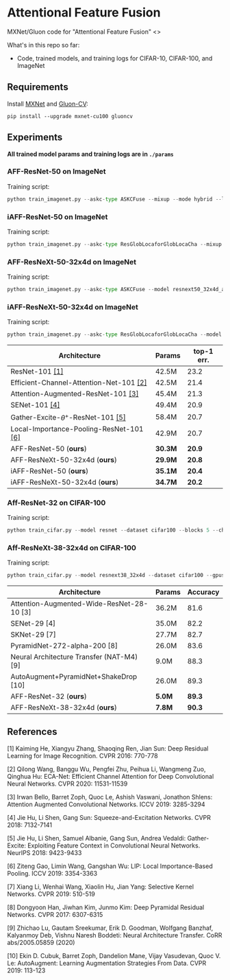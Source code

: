 Attentional Feature Fusion
==============

MXNet/Gluon code for "Attentional Feature Fusion" <>

What's in this repo so far:

 * Code, trained models, and training logs for CIFAR-10, CIFAR-100, and ImageNet
 
## Requirements
 
Install [MXNet](https://mxnet.apache.org/) and [Gluon-CV](https://gluon-cv.mxnet.io/):
  
```
pip install --upgrade mxnet-cu100 gluoncv
```

## Experiments 

**All trained model params and training logs are in `./params`**

### AFF-ResNet-50 on ImageNet

Training script:
```python
python train_imagenet.py --askc-type ASKCFuse --mixup --mode hybrid --lr 0.075 --lr-mode cosine --num-epochs 180 --batch-size 128 --num-gpus 2 -j 48 --warmup-epochs 5 --dtype float16 --use-rec --last-gamma --no-wd --label-smoothing --save-dir params_resnet50_v1b_best_AFF --logging-file resnet50_v1b_best_AFF.log
```

### iAFF-ResNet-50 on ImageNet

Training script:
```python
python train_imagenet.py --askc-type ResGlobLocaforGlobLocaCha --mixup --mode hybrid --lr 0.075 --lr-mode cosine --num-epochs 180 --batch-size 128 --num-gpus 2 -j 48 --warmup-epochs 5 --dtype float16 --use-rec --last-gamma --no-wd --label-smoothing --save-dir params_resnet50_v1b_best_iAFF --logging-file resnet50_v1b_best_iAFF.log
```

### AFF-ResNeXt-50-32x4d on ImageNet

Training script:
```python
python train_imagenet.py --askc-type ASKCFuse --model resnext50_32x4d_askc --mode hybrid --lr 0.075 --lr-mode cosine --num-epochs 240 --batch-size 128 --num-gpus 2 -j 48 --use-rec --dtype float16 --warmup-epochs 5 --last-gamma --no-wd --label-smoothing --mixup --save-dir params_resnext50_32x4d_aff_best --logging-file resnext50_32x4d_aff_best.log
```

### iAFF-ResNeXt-50-32x4d on ImageNet

Training script:
```python
python train_imagenet.py --askc-type ResGlobLocaforGlobLocaCha --model resnext50_32x4d_askc --mode hybrid --lr 0.075 --lr-mode cosine --num-epochs 240 --batch-size 128 --num-gpus 2 -j 48 --use-rec --dtype float16 --warmup-epochs 5 --last-gamma --no-wd --label-smoothing --mixup --save-dir params_resnext50_32x4d_iaff_best --logging-file resnext50_32x4d_iaff_best.log
```

| Architecture                                    | Params    | top-1 err.  |
| --------                                        | -------   | ----------- |
| ResNet-101 [[1]](#1)                            | 42.5M     | 23.2        |
| Efficient-Channel-Attention-Net-101 [[2]](#2)   | 42.5M     | 21.4        |
| Attention-Augmented-ResNet-101 [[3]](#3)        | 45.4M     | 21.3        |
| SENet-101 [[4]](#4)                             | 49.4M     | 20.9        |
| Gather-Excite-$\theta^{+}$-ResNet-101 [[5]](#5) | 58.4M     | 20.7        |
| Local-Importance-Pooling-ResNet-101 [[6]](#6)   | 42.9M     | 20.7        |
| AFF-ResNet-50 (**ours**)                        | **30.3M** | **20.9**    |
| AFF-ResNeXt-50-32x4d (**ours**)                 | **29.9M** | **20.8**    |
| iAFF-ResNet-50 (**ours**)                       | **35.1M** | **20.4**    |
| iAFF-ResNeXt-50-32x4d (**ours**)                | **34.7M** | **20.2**    |

### Aff-ResNet-32 on CIFAR-100

Training script:
```python
python train_cifar.py --model resnet --dataset cifar100 --blocks 5 --channel-times 4 --gpus 0 --start-layer 1 --num-epochs 400 --mode hybrid -j 2 --batch-size 128 --wd 0.0001 --lr 0.2 --lr-decay 0.1 --lr-decay-epoch 300,350
```

### Aff-ResNeXt-38-32x4d on CIFAR-100

Training script:
```python
python train_cifar.py --model resnext38_32x4d --dataset cifar100 --gpus 0,1,2 --num-epochs 640 --mode hybrid -j 28 --batch-size 128 --wd 0.0001 --lr 0.2 --lr-decay 0.1 --lr-decay-epoch 300,450
```


| Architecture                                            | Params   | Accuracy    |
| --------                                                | -------  | ----------- |
| Attention-Augmented-Wide-ResNet-28-10 <a id="3">[3]</a> | 36.2M    | 81.6        |
| SENet-29 <a id="4">[4]</a>                              | 35.0M    | 82.2        |
| SKNet-29  <a id="7">[7]</a>                             | 27.7M    | 82.7        |
| PyramidNet-272-alpha-200 <a id="8">[8]</a>              | 26.0M    | 83.6        |
| Neural Architecture Transfer (NAT-M4) <a id="9">[9]</a> | 9.0M     | 88.3        |
| AutoAugment+PyramidNet+ShakeDrop <a id="10">[10]</a>    | 26.0M    | 89.3        |
| AFF-ResNet-32 (**ours**)                                | **5.0M** | **89.3**    |
| AFF-ResNeXt-38-32x4d (**ours**)                         | **7.8M** | **90.3**    |



## References

<a id="1">[1]</a> 
Kaiming He, Xiangyu Zhang, Shaoqing Ren, Jian Sun:
Deep Residual Learning for Image Recognition. CVPR 2016: 770-778

<a id="2">[2]</a> 
Qilong Wang, Banggu Wu, Pengfei Zhu, Peihua Li, Wangmeng Zuo, Qinghua Hu:
ECA-Net: Efficient Channel Attention for Deep Convolutional Neural Networks. CVPR 2020: 11531-11539

<a id="3">[3]</a> 
Irwan Bello, Barret Zoph, Quoc Le, Ashish Vaswani, Jonathon Shlens:
Attention Augmented Convolutional Networks. ICCV 2019: 3285-3294

<a id="4">[4]</a> 
Jie Hu, Li Shen, Gang Sun:
Squeeze-and-Excitation Networks. CVPR 2018: 7132-7141

<a id="5">[5]</a> 
Jie Hu, Li Shen, Samuel Albanie, Gang Sun, Andrea Vedaldi:
Gather-Excite: Exploiting Feature Context in Convolutional Neural Networks. NeurIPS 2018: 9423-9433

<a id="6">[6]</a> 
Ziteng Gao, Limin Wang, Gangshan Wu:
LIP: Local Importance-Based Pooling. ICCV 2019: 3354-3363

<a id="7">[7]</a> 
Xiang Li, Wenhai Wang, Xiaolin Hu, Jian Yang:
Selective Kernel Networks. CVPR 2019: 510-519

<a id="8">[8]</a> 
Dongyoon Han, Jiwhan Kim, Junmo Kim:
Deep Pyramidal Residual Networks. CVPR 2017: 6307-6315

<a id="9">[9]</a> 
Zhichao Lu, Gautam Sreekumar, Erik D. Goodman, Wolfgang Banzhaf, Kalyanmoy Deb, Vishnu Naresh Boddeti:
Neural Architecture Transfer. CoRR abs/2005.05859 (2020)

<a id="10">[10]</a> 
Ekin D. Cubuk, Barret Zoph, Dandelion Mane, Vijay Vasudevan, Quoc V. Le:
AutoAugment: Learning Augmentation Strategies From Data. CVPR 2019: 113-123


